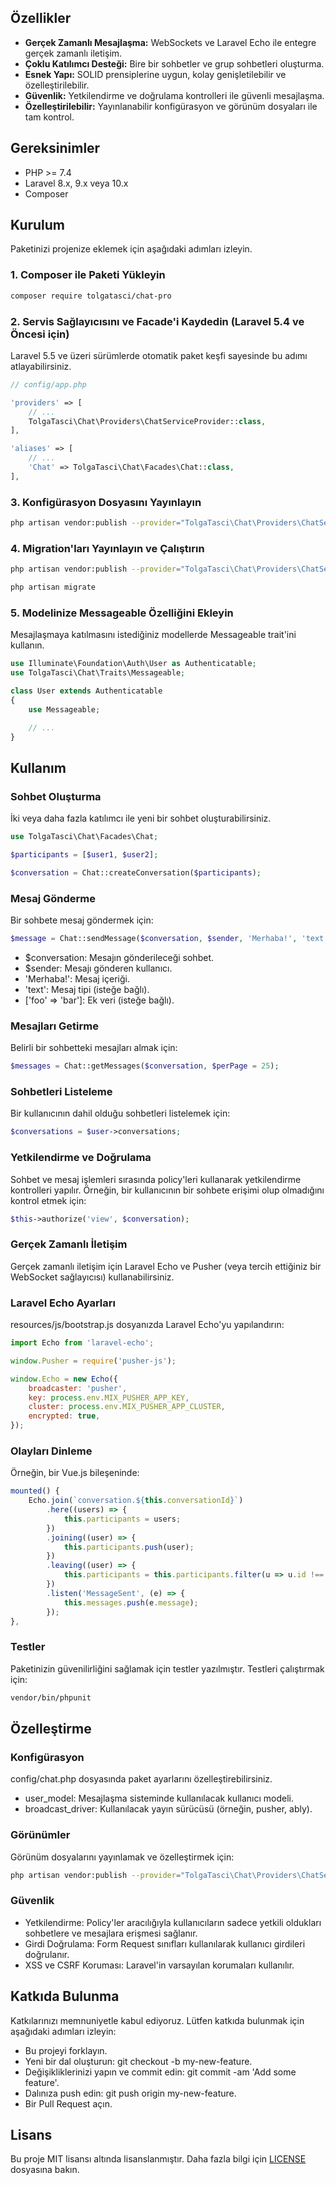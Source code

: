## Özellikler

- **Gerçek Zamanlı Mesajlaşma:** WebSockets ve Laravel Echo ile entegre gerçek zamanlı iletişim.
- **Çoklu Katılımcı Desteği:** Bire bir sohbetler ve grup sohbetleri oluşturma.
- **Esnek Yapı:** SOLID prensiplerine uygun, kolay genişletilebilir ve özelleştirilebilir.
- **Güvenlik:** Yetkilendirme ve doğrulama kontrolleri ile güvenli mesajlaşma.
- **Özelleştirilebilir:** Yayınlanabilir konfigürasyon ve görünüm dosyaları ile tam kontrol.

## Gereksinimler

- PHP >= 7.4
- Laravel 8.x, 9.x veya 10.x
- Composer

## Kurulum

Paketinizi projenize eklemek için aşağıdaki adımları izleyin.

### 1. Composer ile Paketi Yükleyin

```bash
composer require tolgatasci/chat-pro
```

### 2. Servis Sağlayıcısını ve Facade'i Kaydedin (Laravel 5.4 ve Öncesi için)
Laravel 5.5 ve üzeri sürümlerde otomatik paket keşfi sayesinde bu adımı atlayabilirsiniz.
```php
// config/app.php

'providers' => [
    // ...
    TolgaTasci\Chat\Providers\ChatServiceProvider::class,
],

'aliases' => [
    // ...
    'Chat' => TolgaTasci\Chat\Facades\Chat::class,
],

```
### 3. Konfigürasyon Dosyasını Yayınlayın

```bash
php artisan vendor:publish --provider="TolgaTasci\Chat\Providers\ChatServiceProvider" --tag="config"
```

### 4. Migration'ları Yayınlayın ve Çalıştırın

```bash
php artisan vendor:publish --provider="TolgaTasci\Chat\Providers\ChatServiceProvider" --tag="migrations"

php artisan migrate
```

### 5. Modelinize Messageable Özelliğini Ekleyin
Mesajlaşmaya katılmasını istediğiniz modellerde Messageable trait'ini kullanın.
```php
use Illuminate\Foundation\Auth\User as Authenticatable;
use TolgaTasci\Chat\Traits\Messageable;

class User extends Authenticatable
{
    use Messageable;

    // ...
}
```



## Kullanım
### Sohbet Oluşturma
İki veya daha fazla katılımcı ile yeni bir sohbet oluşturabilirsiniz.
```php
use TolgaTasci\Chat\Facades\Chat;

$participants = [$user1, $user2];

$conversation = Chat::createConversation($participants);
```
### Mesaj Gönderme
Bir sohbete mesaj göndermek için:
```php
$message = Chat::sendMessage($conversation, $sender, 'Merhaba!', 'text', ['foo' => 'bar']);
```
- $conversation: Mesajın gönderileceği sohbet.
- $sender: Mesajı gönderen kullanıcı.
- 'Merhaba!': Mesaj içeriği.
- 'text': Mesaj tipi (isteğe bağlı).
- ['foo' => 'bar']: Ek veri (isteğe bağlı).

### Mesajları Getirme
Belirli bir sohbetteki mesajları almak için:
```php
$messages = Chat::getMessages($conversation, $perPage = 25);
```
### Sohbetleri Listeleme
Bir kullanıcının dahil olduğu sohbetleri listelemek için:
```php
$conversations = $user->conversations;
```
### Yetkilendirme ve Doğrulama
Sohbet ve mesaj işlemleri sırasında policy'leri kullanarak yetkilendirme kontrolleri yapılır. Örneğin, bir kullanıcının bir sohbete erişimi olup olmadığını kontrol etmek için:
```php
$this->authorize('view', $conversation);
```
### Gerçek Zamanlı İletişim
Gerçek zamanlı iletişim için Laravel Echo ve Pusher (veya tercih ettiğiniz bir WebSocket sağlayıcısı) kullanabilirsiniz.
### Laravel Echo Ayarları
resources/js/bootstrap.js dosyanızda Laravel Echo'yu yapılandırın:

```js
import Echo from 'laravel-echo';

window.Pusher = require('pusher-js');

window.Echo = new Echo({
    broadcaster: 'pusher',
    key: process.env.MIX_PUSHER_APP_KEY,
    cluster: process.env.MIX_PUSHER_APP_CLUSTER,
    encrypted: true,
});
```

### Olayları Dinleme
Örneğin, bir Vue.js bileşeninde:

```js
mounted() {
    Echo.join(`conversation.${this.conversationId}`)
        .here((users) => {
            this.participants = users;
        })
        .joining((user) => {
            this.participants.push(user);
        })
        .leaving((user) => {
            this.participants = this.participants.filter(u => u.id !== user.id);
        })
        .listen('MessageSent', (e) => {
            this.messages.push(e.message);
        });
},
```

### Testler
Paketinizin güvenilirliğini sağlamak için testler yazılmıştır. Testleri çalıştırmak için:

```bash
vendor/bin/phpunit
```
## Özelleştirme
### Konfigürasyon

config/chat.php dosyasında paket ayarlarını özelleştirebilirsiniz.

- user_model: Mesajlaşma sisteminde kullanılacak kullanıcı modeli.
- broadcast_driver: Kullanılacak yayın sürücüsü (örneğin, pusher, ably).

### Görünümler
Görünüm dosyalarını yayınlamak ve özelleştirmek için:

```bash
php artisan vendor:publish --provider="TolgaTasci\Chat\Providers\ChatServiceProvider" --tag="views"
```
### Güvenlik
- Yetkilendirme: Policy'ler aracılığıyla kullanıcıların sadece yetkili oldukları sohbetlere ve mesajlara erişmesi sağlanır.
- Girdi Doğrulama: Form Request sınıfları kullanılarak kullanıcı girdileri doğrulanır.
- XSS ve CSRF Koruması: Laravel'in varsayılan korumaları kullanılır.
## Katkıda Bulunma
Katkılarınızı memnuniyetle kabul ediyoruz. Lütfen katkıda bulunmak için aşağıdaki adımları izleyin:

* Bu projeyi forklayın.
* Yeni bir dal oluşturun: git checkout -b my-new-feature.
* Değişikliklerinizi yapın ve commit edin: git commit -am 'Add some feature'.
* Dalınıza push edin: git push origin my-new-feature.
* Bir Pull Request açın.
## Lisans
Bu proje MIT lisansı altında lisanslanmıştır. Daha fazla bilgi için [LICENSE](LICENSE) dosyasına bakın.
